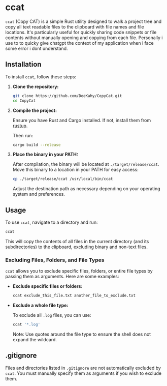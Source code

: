 # ccat

`ccat` (Copy CAT) is a simple Rust utility designed to walk a project tree and copy all text readable files to the clipboard with file names and file locations. It's particularly useful for quickly sharing code snippets or file contents without manually opening and copying from each file.
Personally i use to to quicky give chatgpt the context of my application when i face some error i dont understand.

## Installation

To install `ccat`, follow these steps:

1. **Clone the repository:**

   ```sh
   git clone https://github.com/DeeKahy/CopyCat.git
   cd CopyCat
   ```
2. **Compile the project:**

   Ensure you have Rust and Cargo installed. If not, install them from [rustup](https://rustup.rs/).

   Then run:

   ```sh
   cargo build --release
   ```

3. **Place the binary in your PATH:**

   After compilation, the binary will be located at `./target/release/ccat`. Move this binary to a location in your PATH for easy access:

   ```sh
   cp ./target/release/ccat /usr/local/bin/ccat
   ```

   Adjust the destination path as necessary depending on your operating system and preferences.

## Usage

To use `ccat`, navigate to a directory and run:

```sh
ccat
```

This will copy the contents of all files in the current directory (and its subdirectories) to the clipboard, excluding binary and non-text files.

### Excluding Files, Folders, and File Types

`ccat` allows you to exclude specific files, folders, or entire file types by passing them as arguments. Here are some examples:

- **Exclude specific files or folders:**

  ```sh
  ccat exclude_this_file.txt another_file_to_exclude.txt
  ```

- **Exclude a whole file type:**

  To exclude all `.log` files, you can use:

  ```sh
  ccat '*.log'
  ```

  Note: Use quotes around the file type to ensure the shell does not expand the wildcard.

## .gitignore

Files and directories listed in `.gitignore` are not automatically excluded by `ccat`. You must manually specify them as arguments if you wish to exclude them.
